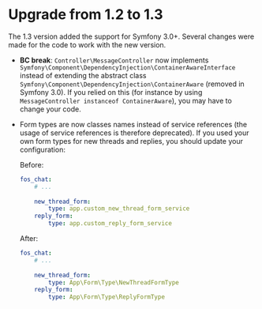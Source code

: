 Upgrade from 1.2 to 1.3
=======================

The 1.3 version added the support for Symfony 3.0+. Several changes were made for the code to work with the new version.

 * **BC break**: `Controller\MessageController` now implements `Symfony\Component\DependencyInjection\ContainerAwareInterface`
   instead of extending the abstract class `Symfony\Component\DependencyInjection\ContainerAware` (removed in Symfony 3.0).
   If you relied on this (for instance by using `MessageController instanceof ContainerAware`), you may have to change
   your code.

 * Form types are now classes names instead of service references (the usage of service references is therefore deprecated).
   If you used your own form types for new threads and replies, you should update your configuration:

   Before:

   ```yaml
   fos_chat:
       # ...
       
       new_thread_form:
           type: app.custom_new_thread_form_service
       reply_form:
           type: app.custom_reply_form_service
   ```

   After:

   ```yaml
   fos_chat:
       # ...
       
       new_thread_form:
           type: App\Form\Type\NewThreadFormType
       reply_form:
           type: App\Form\Type\ReplyFormType
   ```
